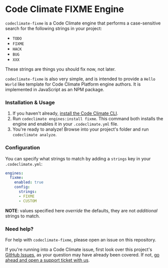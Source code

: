 # Code Climate FIXME Engine

`codeclimate-fixme` is a Code Climate engine that performs a case-sensitive search for the following strings in your project:

* `TODO`
* `FIXME`
* `HACK`
* `BUG`
* `XXX`

These strings are things you should fix now, not later.

`codeclimate-fixme` is also very simple, and is intended to provide a `Hello World` like template for Code Climate Platform engine authors. It is implemented in JavaScript as an NPM package.

### Installation & Usage

1. If you haven't already, [install the Code Climate CLI](https://github.com/codeclimate/codeclimate).
2. Run `codeclimate engines:install fixme`. This command both installs the engine and enables it in your `.codeclimate.yml` file.
3. You're ready to analyze! Browse into your project's folder and run `codeclimate analyze`.

### Configuration

You can specify what strings to match by adding a `strings` key in your
`.codeclimate.yml`:

```yaml
engines:
  fixme:
    enabled: true
    config:
      strings:
      - FIXME
      - CUSTOM
```

**NOTE**: values specified here *override* the defaults, they are not
*additional* strings to match.

### Need help?

For help with `codeclimate-fixme`, please open an issue on this repository.

If you're running into a Code Climate issue, first look over this project's [GitHub Issues](https://github.com/codeclimate/codeclimate-fixme/issues), as your question may have already been covered. If not, [go ahead and open a support ticket with us](https://codeclimate.com/help).
